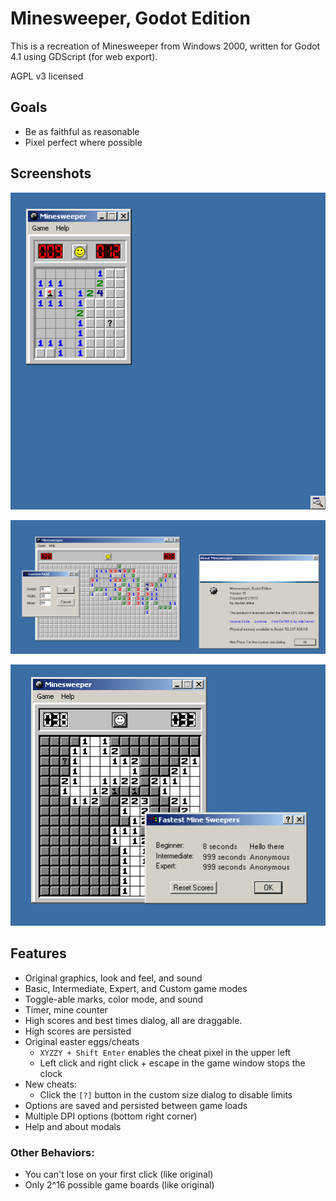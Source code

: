 # Minesweeper, Godot Edition

This is a recreation of Minesweeper from Windows 2000, written for Godot 4.1 
using GDScript (for web export).

AGPL v3 licensed

## Goals
- Be as faithful as reasonable
- Pixel perfect where possible

## Screenshots

![Basic Screenshot](screenshot/basic.png)

![Expert](screenshot/expert.png)

![Black and white mode, highscores](screenshot/bw.png)

## Features
- Original graphics, look and feel, and sound
- Basic, Intermediate, Expert, and Custom game modes
- Toggle-able marks, color mode, and sound
- Timer, mine counter
- High scores and best times dialog, all are draggable. 
- High scores are persisted
- Original easter eggs/cheats
  - `XYZZY + Shift Enter` enables the cheat pixel in the upper left
  - Left click and right click + escape in the game window stops the clock
- New cheats:
  - Click the `[?]` button in the custom size dialog to disable limits
- Options are saved and persisted between game loads
- Multiple DPI options (bottom right corner)
- Help and about modals


### Other Behaviors:

- You can't lose on your first click (like original)
- Only 2^16 possible game boards (like original)
